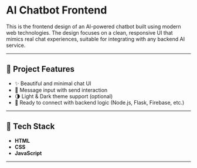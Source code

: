 # AI Chatbot Frontend

This is the frontend design of an AI-powered chatbot built using modern web technologies. The design focuses on a clean, responsive UI that mimics real chat experiences, suitable for integrating with any backend AI service.

---

## 🚀 Project Features

- ✨ Beautiful and minimal chat UI
- 💬 Message input with send interaction
- 🌗 Light & Dark theme support (optional)
- 🔌 Ready to connect with backend logic (Node.js, Flask, Firebase, etc.)

---

## 🔧 Tech Stack

- **HTML**
- **CSS**
- **JavaScript**

---
